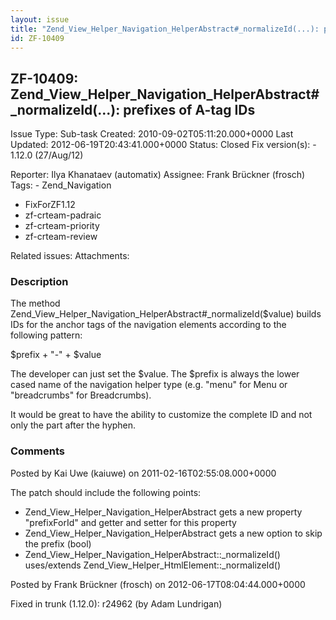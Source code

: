 ```yaml
---
layout: issue
title: "Zend_View_Helper_Navigation_HelperAbstract#_normalizeId(...): prefixes of A-tag IDs"
id: ZF-10409
---
```


ZF-10409: Zend\_View\_Helper\_Navigation\_HelperAbstract#\_normalizeId(...): prefixes of A-tag IDs
--------------------------------------------------------------------------------------------------

 Issue Type: Sub-task Created: 2010-09-02T05:11:20.000+0000 Last Updated: 2012-06-19T20:43:41.000+0000 Status: Closed Fix version(s): - 1.12.0 (27/Aug/12)
 
 Reporter:  Ilya Khanataev (automatix)  Assignee:  Frank Brückner (frosch)  Tags: - Zend\_Navigation
- FixForZF1.12
- zf-crteam-padraic
- zf-crteam-priority
- zf-crteam-review
 
 Related issues: 
 Attachments: 
### Description

The method Zend\_View\_Helper\_Navigation\_HelperAbstract#\_normalizeId($value) builds IDs for the anchor tags of the navigation elements according to the following pattern:

$prefix + "-" + $value

The developer can just set the $value. The $prefix is always the lower cased name of the navigation helper type (e.g. "menu" for Menu or "breadcrumbs" for Breadcrumbs).

It would be great to have the ability to customize the complete ID and not only the part after the hyphen.

 

 

### Comments

Posted by Kai Uwe (kaiuwe) on 2011-02-16T02:55:08.000+0000

The patch should include the following points:

- Zend\_View\_Helper\_Navigation\_HelperAbstract gets a new property "prefixForId" and getter and setter for this property
- Zend\_View\_Helper\_Navigation\_HelperAbstract gets a new option to skip the prefix (bool)
- Zend\_View\_Helper\_Navigation\_HelperAbstract::\_normalizeId() uses/extends Zend\_View\_Helper\_HtmlElement::\_normalizeId()
 


 

Posted by Frank Brückner (frosch) on 2012-06-17T08:04:44.000+0000

Fixed in trunk (1.12.0): r24962 (by Adam Lundrigan)

 

 